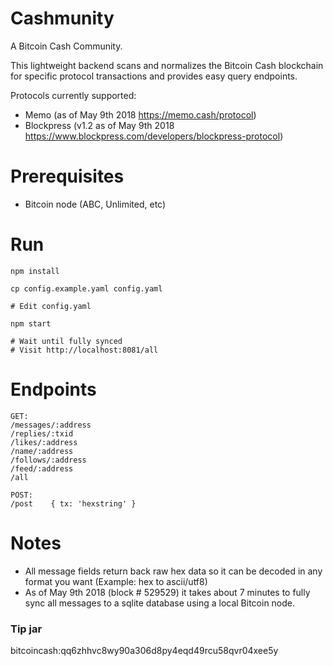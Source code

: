 # Cashmunity

A Bitcoin Cash Community.

This lightweight backend scans and normalizes the Bitcoin Cash blockchain for specific protocol transactions and provides easy query endpoints.

Protocols currently supported:
- Memo          (as of May 9th 2018 https://memo.cash/protocol)
- Blockpress    (v1.2 as of May 9th 2018 https://www.blockpress.com/developers/blockpress-protocol)




# Prerequisites

- Bitcoin node (ABC, Unlimited, etc)

# Run

```
npm install

cp config.example.yaml config.yaml

# Edit config.yaml

npm start

# Wait until fully synced
# Visit http://localhost:8081/all
```

# Endpoints

```
GET:
/messages/:address
/replies/:txid
/likes/:address
/name/:address
/follows/:address
/feed/:address
/all

POST:
/post    { tx: 'hexstring' }
```

# Notes

- All message fields return back raw hex data so it can be decoded in any format you want (Example: hex to ascii/utf8)
- As of May 9th 2018 (block # 529529) it takes about 7 minutes to fully sync all messages to a sqlite database using a local Bitcoin node.

### Tip jar

bitcoincash:qq6zhhvc8wy90a306d8py4eqd49rcu58qvr04xee5y
